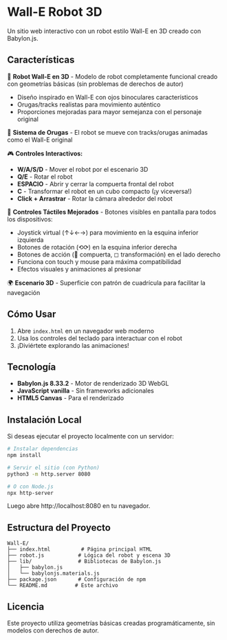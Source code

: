 # Wall-E Robot 3D

Un sitio web interactivo con un robot estilo Wall-E en 3D creado con Babylon.js.

## Características

🤖 **Robot Wall-E en 3D** - Modelo de robot completamente funcional creado con geometrías básicas (sin problemas de derechos de autor)
- Diseño inspirado en Wall-E con ojos binoculares característicos
- Orugas/tracks realistas para movimiento auténtico
- Proporciones mejoradas para mayor semejanza con el personaje original

🚜 **Sistema de Orugas** - El robot se mueve con tracks/orugas animadas como el Wall-E original

🎮 **Controles Interactivos:**
- **W/A/S/D** - Mover el robot por el escenario 3D
- **Q/E** - Rotar el robot
- **ESPACIO** - Abrir y cerrar la compuerta frontal del robot
- **C** - Transformar el robot en un cubo compacto (¡y viceversa!)
- **Click + Arrastrar** - Rotar la cámara alrededor del robot

📱 **Controles Táctiles Mejorados** - Botones visibles en pantalla para todos los dispositivos:
- Joystick virtual (↑↓←→) para movimiento en la esquina inferior izquierda
- Botones de rotación (⟲⟳) en la esquina inferior derecha
- Botones de acción (🚪 compuerta, ◻ transformación) en el lado derecho
- Funciona con touch y mouse para máxima compatibilidad
- Efectos visuales y animaciones al presionar

🌍 **Escenario 3D** - Superficie con patrón de cuadrícula para facilitar la navegación

## Cómo Usar

1. Abre `index.html` en un navegador web moderno
2. Usa los controles del teclado para interactuar con el robot
3. ¡Diviértete explorando las animaciones!

## Tecnología

- **Babylon.js 8.33.2** - Motor de renderizado 3D WebGL
- **JavaScript vanilla** - Sin frameworks adicionales
- **HTML5 Canvas** - Para el renderizado

## Instalación Local

Si deseas ejecutar el proyecto localmente con un servidor:

```bash
# Instalar dependencias
npm install

# Servir el sitio (con Python)
python3 -m http.server 8080

# O con Node.js
npx http-server
```

Luego abre http://localhost:8080 en tu navegador.

## Estructura del Proyecto

```
Wall-E/
├── index.html          # Página principal HTML
├── robot.js           # Lógica del robot y escena 3D
├── lib/               # Bibliotecas de Babylon.js
│   ├── babylon.js
│   └── babylonjs.materials.js
├── package.json       # Configuración de npm
└── README.md         # Este archivo
```

## Licencia

Este proyecto utiliza geometrías básicas creadas programáticamente, sin modelos con derechos de autor.